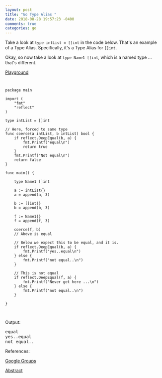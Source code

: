 ```yaml
---
layout: post
title: "Go Type Alias "
date: 2018-08-28 19:57:23 -0400
comments: true
categories: go
---
```


Take a look at `type intList = []int` in the code below. That's an
example of a Type Alias. Specifically, it's a Type Alias for `[]int`.

Okay, so now take a look at `type Name1 []int`, which is a named type ...
that's different.

[Playground](https://play.golang.org/p/bZ4nTh_RTsn)

<pre>
<code class="language-go">

package main

import (
	"fmt"
	"reflect"
)

type intList = []int

// Here, forced to same type
func coerce(a intList, b intList) bool {
	if reflect.DeepEqual(b, a) {
		fmt.Printf("equal\n")
		return true
	}
	fmt.Printf("Not equal\n")
	return false
}

func main() {

	type Name1 []int

	a := intList{}
	a = append(a, 3)

	b := []int{}
	b = append(b, 3)

	f := Name1{}
	f = append(f, 3)

	coerce(f, b)
	// Above is equal

	// Below we expect this to be equal, and it is.
	if reflect.DeepEqual(b, a) {
		fmt.Printf("yes..equal\n")
	} else {
		fmt.Printf("not equal..\n")
	}

	// This is not equal
	if reflect.DeepEqual(f, a) {
		fmt.Printf("Never get here ...\n")
	} else {
		fmt.Printf("not equal..\n")
	}

}

</code>
</pre>

Output:

<pre>
equal
yes..equal
not equal..
</pre>

References:

[Google Groups](https://groups.google.com/forum/#!topic/golang-dev/LvvXAgJvFV0)

[Abstract](https://github.com/golang/proposal/blob/master/design/18130-type-alias.md)

<script>(function(d, s, id) {
  var js, fjs = d.getElementsByTagName(s)[0];
  if (d.getElementById(id)) return;
  js = d.createElement(s); js.id = id;
  js.src = "//connect.facebook.net/en_US/sdk.js#xfbml=1&version=v2.8&appId=671657696349259";
  fjs.parentNode.insertBefore(js, fjs);
}(document, 'script', 'facebook-jssdk'));</script>

<!--  Enter text below, if you want -->
